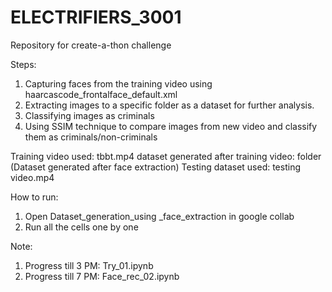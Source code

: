 # ELECTRIFIERS_3001
Repository for create-a-thon challenge

Steps:
1) Capturing faces from the training video using haarcascode_frontalface_default.xml
2) Extracting images to a specific folder as a dataset for further analysis.
3) Classifying images as criminals
4) Using SSIM technique to compare images from new video and classify them as criminals/non-criminals

Training video used: tbbt.mp4
dataset generated after training video: folder (Dataset generated after face extraction)
Testing dataset used: testing video.mp4

How to run:
1) Open Dataset_generation_using _face_extraction in google collab
2) Run all the cells one by one

Note:
1) Progress till 3 PM: Try_01.ipynb
2) Progress till 7 PM: Face_rec_02.ipynb
